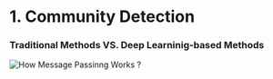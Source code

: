 # **1. Community Detection**

### Traditional Methods VS. Deep Learninig-based Methods

![How Message Passinng Works ?](https://github.com/1zuu/Awesome-Deep-Community-Detection/blob/master/taxonomy.png)